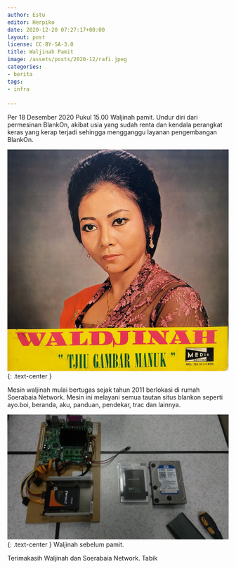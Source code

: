 ```yaml
---
author: Estu
editor: Herpiko
date: 2020-12-20 07:27:17+00:00
layout: post
license: CC-BY-SA-3.0
title: Waljinah Pamit
image: /assets/posts/2020-12/rafi.jpeg
categories:
- berita
tags:
- infra

---
```

Per 18 Desember 2020 Pukul 15.00 Waljinah pamit. Undur diri dari permesinan BlankOn, akibat usia yang sudah renta dan kendala perangkat keras yang kerap terjadi sehingga mengganggu layanan pengembangan BlankOn.

![](/assets/posts/2020-12/waljinah-foto.jpg){: .text-center }

Mesin waljinah mulai bertugas sejak tahun 2011 berlokasi di rumah Soerabaia Network. Mesin ini melayani semua tautan situs blankon seperti ayo.boi, beranda, aku, panduan, pendekar, trac dan lainnya.

![](/assets/posts/2020-12/waljinah-pamit.jpg){: .text-center }
Waljinah sebelum pamit.

Terimakasih Waljinah dan Soerabaia Network.
Tabik
